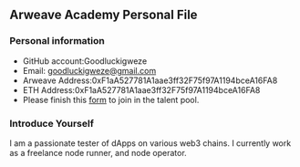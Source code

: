## Arweave Academy Personal File

### Personal information

- GitHub account:Goodluckigweze
- Email: goodluckigweze@gmail.com
- Arweave Address:0xF1aA527781A1aae3ff32F75f97A1194bceA16FA8
- ETH Address:0xF1aA527781A1aae3ff32F75f97A1194bceA16FA8
- Please finish this [form](https://docs.google.com/forms/d/e/1FAIpQLSfWA5fIIcBgmRppm3jNz5vmf9Mai_QMVil-2pO4r7YKn_Zhtw/viewform?usp=sf_link) to join in the talent pool.

### Introduce Yourself
I am a passionate tester of dApps on various web3 chains. I currently work as a freelance node runner, and node operator.